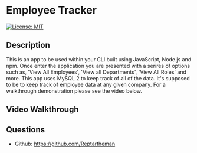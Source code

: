 # Employee Tracker
[![License: MIT](https://img.shields.io/badge/License-MIT-yellow.svg)](https://opensource.org/licenses/MIT)



## Description

This is an app to be used within your CLI built using JavaScript, Node.js and npm. Once enter the application you are presented with a serires of options such as, 'View All Employees', 'View all Departments', 'View All Roles' and more. This app uses MySQL 2 to keep track of all of the data. It's supposed to be to keep track of employee data at any given company. For a walkthrough demonstration please see the video below.



## Video Walkthrough



## Questions

* Github: https://github.com/Reptartheman

